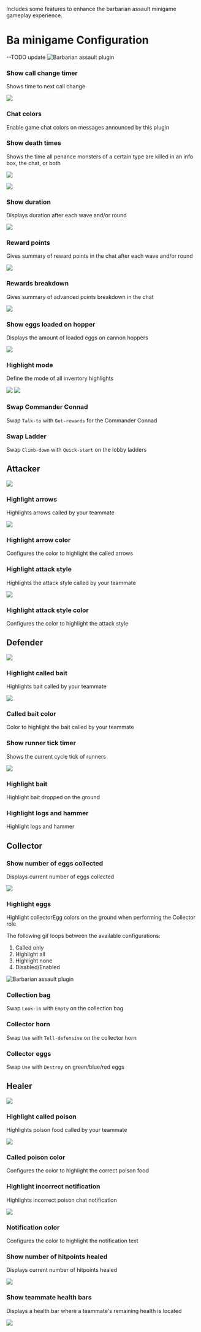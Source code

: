 Includes some features to enhance the barbarian assault minigame gameplay experience.

# Ba minigame Configuration

--TODO update
![Barbarian assault plugin](https://i.imgur.com/v3o2uHX.gif) 

### Show call change timer	
Shows time to next call change

![](https://user-images.githubusercontent.com/17231890/94434979-75e92a00-0192-11eb-8587-93d9e0cb045a.png)

### Chat colors
Enable game chat colors on messages announced by this plugin

### Show death times
Shows the time all penance monsters of a certain type are killed in an info box, the chat, or both

![](https://user-images.githubusercontent.com/17231890/94433907-e42ced00-0190-11eb-842f-ece6f7a00924.png)

![](https://user-images.githubusercontent.com/17231890/94433913-e4c58380-0190-11eb-95e9-8dd92e6fc89b.png)

### Show duration
Displays duration after each wave and/or round

![](https://user-images.githubusercontent.com/17231890/94430377-b3968480-018b-11eb-8699-e69e985fbf41.png)

### Reward points
Gives summary of reward points in the chat after each wave and/or round

![](https://user-images.githubusercontent.com/17231890/94430419-cad57200-018b-11eb-9e48-dacb7ba875ca.png)

### Rewards breakdown
Gives summary of advanced points breakdown in the chat

![](https://user-images.githubusercontent.com/17231890/94430464-e0e33280-018b-11eb-9014-fbaa2fe3f25f.png)

### Show eggs loaded on hopper
Displays the amount of loaded eggs on cannon hoppers

![](https://user-images.githubusercontent.com/17231890/94430484-e771aa00-018b-11eb-8686-95e727445809.png)

### Highlight mode
Define the mode of all inventory highlights

![](https://user-images.githubusercontent.com/17231890/94434338-8947c580-0191-11eb-9a22-1f4a46f1e689.png) ![](https://user-images.githubusercontent.com/17231890/94433736-ac25aa00-0190-11eb-8595-306a8a7156ac.png)

### Swap Commander Connad
Swap `Talk-to` with `Get-rewards` for the Commander Connad

### Swap Ladder
Swap `Climb-down` with `Quick-start` on the lobby ladders


## Attacker

![](https://i.imgur.com/Mf7GdeM.gif)

### Highlight arrows
Highlights arrows called by your teammate

![](https://user-images.githubusercontent.com/17231890/94431162-d4130e80-018c-11eb-89cc-11ddce11fda1.png)

### Highlight arrow color
Configures the color to highlight the called arrows

### Highlight attack style
Highlights the attack style called by your teammate

![](https://user-images.githubusercontent.com/17231890/94430848-71ba0e00-018c-11eb-8640-cbcaf1c56b55.png)

### Highlight attack style color
Configures the color to highlight the attack style


## Defender

![](https://i.imgur.com/xY0eDJq.gif)

### Highlight called bait
Highlights bait called by your teammate

![](https://user-images.githubusercontent.com/17231890/94431031-b34ab900-018c-11eb-89f5-23f659cd7fd4.png)

### Called bait color
Color to highlight the bait called by your teammate

### Show runner tick timer
Shows the current cycle tick of runners

![](https://user-images.githubusercontent.com/17231890/94431310-03298000-018d-11eb-8e22-9e91fee8b060.png)

### Highlight bait
Highlight bait dropped on the ground

### Highlight logs and hammer
Highlight logs and hammer


## Collector

### Show number of eggs collected
Displays current number of eggs collected

![](https://user-images.githubusercontent.com/17231890/94431354-150b2300-018d-11eb-9f2f-5ffbd85b3478.png)

### Highlight eggs
Highlight collectorEgg colors on the ground when performing the Collector role

The following gif loops between the available configurations:
1. Called only
2. Highlight all
3. Highlight none
4. Disabled/Enabled

![Barbarian assault plugin](https://i.imgur.com/t9EIg4b.gif)

### Collection bag

Swap `Look-in` with `Empty` on the collection bag

### Collector horn
Swap `Use` with `Tell-defensive` on the collector horn

### Collector eggs
Swap `Use` with `Destroy` on green/blue/red eggs


## Healer

![](https://i.imgur.com/yTHoLcU.gif)

### Highlight called poison
Highlights poison food called by your teammate

![](https://user-images.githubusercontent.com/17231890/94431667-7e8b3180-018d-11eb-92db-80e1555bb81d.png)

### Called poison color
Configures the color to highlight the correct poison food

### Highlight incorrect notification
Highlights incorrect poison chat notification

![](https://user-images.githubusercontent.com/17231890/94433689-9d3ef780-0190-11eb-917f-913d46083048.png)

### Notification color
Configures the color to highlight the notification text

### Show number of hitpoints healed
Displays current number of hitpoints healed

![](https://user-images.githubusercontent.com/17231890/94431476-3ff57700-018d-11eb-9cca-a321189abd2b.png)

### Show teammate health bars
Displays a health bar where a teammate's remaining health is located

![](https://user-images.githubusercontent.com/17231890/94446578-bc458580-01a0-11eb-83fc-f517bea2dc3a.png)

